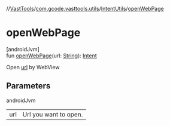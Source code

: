 //[VastTools](../../../index.md)/[com.gcode.vasttools.utils](../index.md)/[IntentUtils](index.md)/[openWebPage](open-web-page.md)

# openWebPage

[androidJvm]\
fun [openWebPage](open-web-page.md)(url: [String](https://kotlinlang.org/api/latest/jvm/stdlib/kotlin/-string/index.html)): [Intent](https://developer.android.com/reference/kotlin/android/content/Intent.html)

Open [url](open-web-page.md) by WebView

## Parameters

androidJvm

| | |
|---|---|
| url | Url you want to open. |

